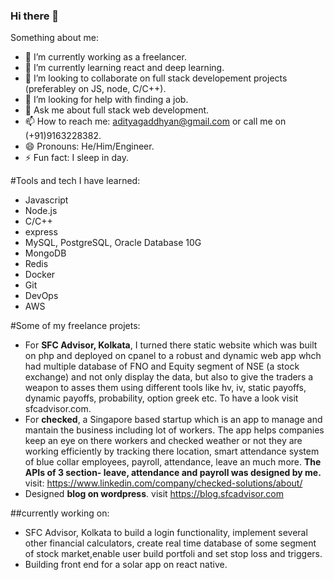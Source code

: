 ### Hi there 👋


Something about me:

- 🔭 I’m currently working as a freelancer.
- 🌱 I’m currently learning react and deep learning.
- 👯 I’m looking to collaborate on full stack developement projects (preferabley on JS, node, C/C++).
- 🤔 I’m looking for help with finding a job.
- 💬 Ask me about full stack web development.
- 📫 How to reach me: adityagaddhyan@gmail.com or call me on (+91)9163228382.
- 😄 Pronouns: He/Him/Engineer.
- ⚡ Fun fact: I sleep in day.

#Tools and tech I have learned:
- Javascript
- Node.js
- C/C++
- express
- MySQL, PostgreSQL, Oracle Database 10G
- MongoDB
- Redis
- Docker
- Git
- DevOps
- AWS

#Some of my freelance projets:
- For **SFC Advisor, Kolkata**, I turned there static website which was built on php and deployed on cpanel to a robust and dynamic web app whch had multiple database of FNO and Equity segment of NSE (a stock exchange) and not only display the data, but also to give the traders a weapon to asses them using different tools like hv, iv, static payoffs, dynamic payoffs, probability, option greek etc. To have a look visit sfcadvisor.com.
- For **checked**, a Singapore based startup which is an app to manage and mantain the business including lot of workers. The app helps companies keep an eye on there workers and checked weather or not they are working efficiently by tracking there location, smart attendance system of blue collar employees, payroll, attendance, leave an much more. **The APIs of 3 section- leave, attendance and payroll was designed by me.** visit: https://www.linkedin.com/company/checked-solutions/about/
- Designed **blog on wordpress**. visit https://blog.sfcadvisor.com

##currently working on:
- SFC Advisor, Kolkata to build a login functionality, implement several other financial calculators, create real time database of some segment of stock market,enable user build portfoli and set stop loss and triggers.
- Building front end for a solar app on react native.
